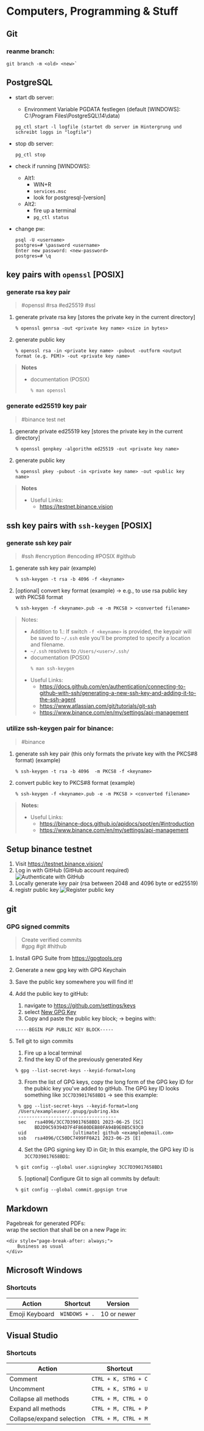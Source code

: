# Computers, Programming & Stuff

## Git
### reanme branch: 

````
git branch -m <old> <new>`
````

## PostgreSQL

* start db server:
    * Environment Variable PGDATA festlegen (default [WINDOWS]: C:\Program Files\PostgreSQL\14\data)
    ```
    pg_ctl start -l logfile (startet db server im Hintergrung und schreibt loggs in "logfile")
    ```

* stop db server:
    ```
    pg_ctl stop
    ```

* check if running [WINDOWS]: 

    * Alt1:
        * WIN+R
        * `services.msc`
        * look for postgresql-[version]
    * Alt2:
        * fire up a terminal
        * `pg_ctl status`

* change pw:
    ````
    psql -U <username>
    postgres=# \password <username>
    Enter new password: <new-password>
    postgres=# \q
    ````

## key pairs with `openssl` [POSIX]

### generate rsa key pair

> #openssl #rsa #ed25519 #ssl
1. generate private rsa key [stores the private key in the current directory]
    ````
    % openssl genrsa -out <private key name> <size in bytes>
    ````
2. generate public key
    ````
    % openssl rsa -in <private key name> -pubout -outform <output format (e.g. PEM)> -out <private key name>
    ````
> **Notes**
> * documentation (POSIX)
>     ````
>     % man openssl
>     ````

### generate ed25519 key pair
> #binance test net
1. generate private ed25519 key [stores the private key in the current directory]
    ````
    % openssl genpkey -algorithm ed25519 -out <private key name>
    ````
2. generate public key
    ````
    % openssl pkey -pubout -in <private key name> -out <public key name>
    ````
> **Notes**
> * Useful Links:
>   * https://testnet.binance.vision

## ssh key pairs with `ssh-keygen` [POSIX]

### generate ssh key pair

> #ssh #encryption #encoding #POSIX #github
1. generate ssh key pair (example)
    ````
    % ssh-keygen -t rsa -b 4096 -f <keyname>
    ````
2. [optional] convert key format (example) -> e.g., to use rsa public key with PKCS8 format
    ```
    % ssh-keygen -f <keyname>.pub -e -m PKCS8 > <converted filename>
    ```
> Notes:
> * Addition to 1.: If switch `-f <keyname>` is provided, the keypair will be saved to `~/.ssh` esle you'll be prompted to specify a location and filename.
> * `~/.ssh` resolves to `/Users/<user>/.ssh/`
> * documentation (POSIX)
>     ````
>     % man ssh-keygen
>     ````
> * Useful Links:
>   * https://docs.github.com/en/authentication/connecting-to-github-with-ssh/generating-a-new-ssh-key-and-adding-it-to-the-ssh-agent
>   * https://www.atlassian.com/git/tutorials/git-ssh
>   * https://www.binance.com/en/my/settings/api-management

### utilize ssh-keygen pair for binance:

> #binance
1. generate ssh key pair (this only formats the private key with the PKCS#8 format) (example)
    ````
    % ssh-keygen -t rsa -b 4096  -m PKCS8 -f <keyname>
    ````
2. convert public key to PKCS#8 format (example)
    ```
    % ssh-keygen -f <keyname>.pub -e -m PKCS8 > <converted filename>
    ```
> **Notes:**
> * Useful Links:
>   * https://binance-docs.github.io/apidocs/spot/en/#introduction
>   * https://www.binance.com/en/my/settings/api-management

## Setup binance testnet
1. Visit https://testnet.binance.vision/
2. Log in with GitHub (GitHub account required)
![Authenticate with GitHub](./images/binance/binance-testnet/authenticate-with-github.png)
3. Locally generate key pair (rsa between 2048 and 4096 byte or ed25519)
4. registr public key
![Register public key](./images/binance/binance-testnet/register-public-key.png)

## git
### GPG signed commits
> Create verified commits<br>
> #gpg #git #hithub
1. Install GPG Suite from https://gpgtools.org
2. Generate a new gpg key with GPG Keychain
3. Save the public key somewhere you will find it!
4. Add the public key to gitHub:
   1. navigate to https://github.com/settings/keys
   2. select [New GPG Key](https://github.com/settings/gpg/new)
   3. Copy and paste the public key block; -> begins with:
    ````
    -----BEGIN PGP PUBLIC KEY BLOCK-----
    ````

5. Tell git to sign commits
   1. Fire up a local terminal
   2. find the key ID of the previously generated Key
    ````
    % gpg --list-secret-keys --keyid-format=long
    `````
   3. From the list of GPG keys, copy the long form of the GPG key ID for the pubkic key you've added to gitHub. The GPG key ID looks something like `3CC7D39017658BD1` -> see this example:
   ````
    % gpg --list-secret-keys --keyid-format=long 
    /Users/exampleuser/.gnupg/pubring.kbx
    ------------------------------------
    sec   rsa4096/3CC7D39017658BD1 2023-06-25 [SC]
          BD2D9C59394D7F4F8680DEB80FA94B9E0B5C93C0
    uid                 [ultimate] github <example@email.com>
    ssb   rsa4096/CC50DC7499FF0A21 2023-06-25 [E]
    ````
    4. Set the GPG signing key ID in Git; In this example, the GPG key ID is `3CC7D39017658BD1`:
    ```
    % git config --global user.signingkey 3CC7D39017658BD1
    ``` 
    5. [optional] Configure Git to sign all commits by default:
    ````
    % git config --global commit.gpgsign true
    ````

## Markdown
Pagebreak for generated PDFs: <br>
wrap the section that shall be on a new Page in: 
```
<div style="page-break-after: always;">
    Business as usual
</div>
```

## Microsoft Windows

### Shortcuts
Action | Shortcut | Version
-- | -- | --
Emoji Keyboard | `WINDOWS + .` | 10 or newer

## Visual Studio
### Shortcuts
Action | Shortcut
-- | --
Comment | `CTRL + K, STRG + C`
Uncomment | `CTRL + K, STRG + U`
Collapse all methods | `CTRL + M, CTRL + O`
Expand all methods | `CTRL + M, CTRL + P`
Collapse/expand selection | `CTRL + M, CTRL + M`
